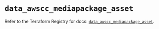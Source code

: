 # `data_awscc_mediapackage_asset`

Refer to the Terraform Registry for docs: [`data_awscc_mediapackage_asset`](https://registry.terraform.io/providers/hashicorp/awscc/0.70.0/docs/data-sources/mediapackage_asset).
